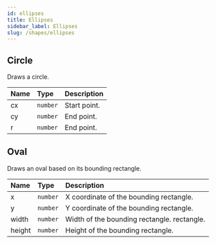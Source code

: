 ```yaml
---
id: ellipses
title: Ellipses
sidebar_label: Ellipses
slug: /shapes/ellipses
---
```


## Circle

Draws a circle.

| Name | Type     |  Description     |
|:-----|:---------|:-----------------|
| cx   | `number` | Start point.     |
| cy   | `number` | End point.       |
| r    | `number` | End point.       |

## Oval

Draws an oval based on its bounding rectangle.

| Name   | Type     |  Description                                |
|:-------|:---------|:--------------------------------------------|
| x      | `number` | X coordinate of the bounding rectangle.     |
| y      | `number` | Y coordinate of the bounding rectangle.     |
| width  | `number` | Width of the bounding rectangle. rectangle. |
| height | `number` | Height of the bounding rectangle.           |

